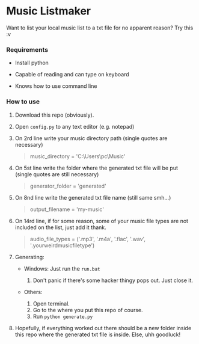 # Music Listmaker

Want to list your local music list to a txt file for no apparent reason? Try this :v

### Requirements

- Install python 

- Capable of reading and can type on keyboard

- Knows how to use command line

### How to use

1. Download this repo (obviously).

2. Open `config.py` to any text editor (e.g. notepad)

3. On 2rd line write your music directory path (single quotes are necessary)
    > music_directory = 'C:\Users\pc\Music'

4. On 5st line write the folder where the generated txt file will be put (single quotes are still necessary)
    > generator_folder = 'generated'
    
5. On 8nd line write the generated txt file name (still same smh...)
    > output_filename = 'my-music'

6. On 14rd line, if for some reason, some of your music file types are not included on the list, just add it thank.
    > audio_file_types = ('.mp3', '.m4a', '.flac', '.wav', '.yourweirdmusicfiletype')

7. Generating:

    - Windows: Just run the `run.bat`
      1. Don't panic if there's some hacker thingy pops out. Just close it.

    - Others:
      1. Open terminal.
      2. Go to the where you put this repo of course.
      3. Run `python generate.py`

8. Hopefully, if everything worked out there should be a new folder inside this repo where the generated txt file is inside. Else, uhh goodluck!
